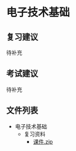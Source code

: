 # 电子技术基础

## 复习建议

待补充

## 考试建议

待补充

## 文件列表

- 电子技术基础
    - 复习资料
        - [课件.zip](https://github.com/OpenWyu/wyu-courses-lib/raw/master/电子技术基础/复习资料/课件.zip)

